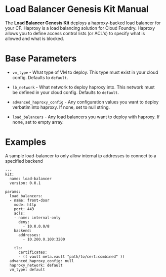 # Load Balancer Genesis Kit Manual

The **Load Balancer Genesis Kit** deploys a haproxy-backed load
balancer for your CF.
Haproxy is a load balancing solution for Cloud Foundry. Haproxy 
allows you to define access control lists (or ACL's) to specify
what is allowed and what is blocked.

# Base Parameters

- `vm_type` - What type of VM to deploy.  This type must
  exist in your cloud config.  Defaults to `default`.

- `lb_network` - What network to deploy haproxy into.  This
  network must be defined in your cloud config.  Defaults to
  `default`.
- `advanced_haproxy_config` - Any configuration 
values you want to deploy verbatim into haproxy. If none,
set to null string.

- `load_balancers` - Any load balancers 
you want to deploy with haproxy. If none, set to 
empty array.



# Examples

A sample load-balancer to only allow internal ip addresses
to connect to a specified backend

```
---
kit:
  name: load-balancer
  version: 0.0.1

params:
  load_balancers:
  - name: front-door 
    mode: http       
    port: 443
    acls:
    - name: internal-only
      deny:
        - 10.0.0.0/8
    backend:
      addresses:
        - 10.200.0.100:3200 

    tls:
      certificates:
      - (( vault meta.vault "path/to/cert:combined" ))
  advanced_haproxy_config: null
  haproxy_network: default
  vm_type: default
```
